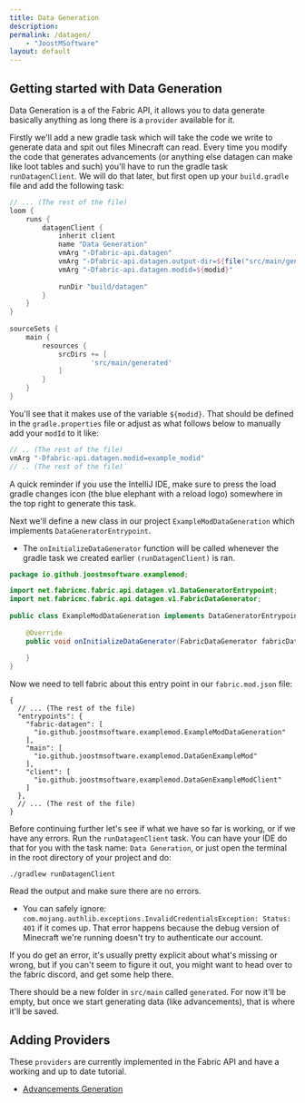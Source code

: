 ```yaml
---
title: Data Generation
description: 
permalink: /datagen/
    - "JoostMSoftware"
layout: default
---
```


## Getting started with Data Generation

Data Generation is a of the Fabric API, it allows you to data generate basically anything as long there is a ``provider`` available for it.

Firstly we'll add a new gradle task which will take the code we write to generate data and spit out files Minecraft can read. Every time you modify the code that generates advancements (or anything else datagen can make like loot tables and such) you'll have to run the gradle task ``runDatagenClient``. We will do that later, but first open up your ``build.gradle`` file and add the following task:

```gradle
// ... (The rest of the file)
loom {
    runs {
        datagenClient {
            inherit client
            name "Data Generation"
            vmArg "-Dfabric-api.datagen"
            vmArg "-Dfabric-api.datagen.output-dir=${file("src/main/generated")}"
            vmArg "-Dfabric-api.datagen.modid=${modid}"
 
            runDir "build/datagen"
        }
    }
}
 
sourceSets {
    main {
        resources {
            srcDirs += [
                    'src/main/generated'
            ]
        }
    }
}
```

You'll see that it makes use of the variable ``${modid}``. That should be defined in the ``gradle.properties`` file or adjust as what follows below to manually add your ``modId`` to it like:

```gradle
// .. (The rest of the file)
vmArg "-Dfabric-api.datagen.modid=example_modid"
// .. (The rest of the file)`
```

A quick reminder if you use the IntelliJ IDE, make sure to press the load gradle changes icon (the blue elephant with a reload logo) somewhere in the top right to generate this task.

Next we'll define a new class in our project ``ExampleModDataGeneration`` which implements ``DataGeneratorEntrypoint``.

- The ``onInitializeDataGenerator`` function will be called whenever the gradle task we created earlier ``(runDatagenClient)`` is ran.

```java
package io.github.joostmsoftware.examplemod;

import net.fabricmc.fabric.api.datagen.v1.DataGeneratorEntrypoint;
import net.fabricmc.fabric.api.datagen.v1.FabricDataGenerator;
 
public class ExampleModDataGeneration implements DataGeneratorEntrypoint {
 
    @Override
    public void onInitializeDataGenerator(FabricDataGenerator fabricDataGenerator) {
 
    }
}
```

Now we need to tell fabric about this entry point in our ``fabric.mod.json`` file:

```jsonc
{
  // ... (The rest of the file)
  "entrypoints": {
    "fabric-datagen": [
      "io.github.joostmsoftware.examplemod.ExampleModDataGeneration"
    ],
    "main": [
      "io.github.joostmsoftware.examplemod.DataGenExampleMod"
    ],
    "client": [
      "io.github.joostmsoftware.examplemod.DataGenExampleModClient"
    ]
  },
  // ... (The rest of the file)
}
```

Before continuing further let's see if what we have so far is working, or if we have any errors. Run the ``runDatagenClient`` task. You can have your IDE do that for you with the task name: ``Data Generation``, or just open the terminal in the root directory of your project and do:

```
./gradlew runDatagenClient
```

Read the output and make sure there are no errors.

- You can safely ignore: ``com.mojang.authlib.exceptions.InvalidCredentialsException: Status: 401`` if it comes up. That error happens because the debug version of Minecraft we're running doesn't try to authenticate our account.

If you do get an error, it's usually pretty explicit about what's missing or wrong, but if you can't seem to figure it out, you might want to head over to the fabric discord, and get some help there.

There should be a new folder in ``src/main`` called ``generated``. For now it'll be empty, but once we start generating data (like advancements), that is where it'll be saved.

## Adding Providers

These ``providers`` are currently implemented in the Fabric API and have a working and up to date tutorial.

- [Advancements Generation](/docs/data-gen/providers/advancements-generations)
